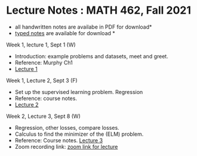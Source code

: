 # Lecture Notes :  MATH 462, Fall 2021

* all handwritten notes are availabe in PDF for download*
* [typed notes](https://github.com/adam-oberman/adam-oberman.github.io/blob/main/Lectures/Math462_Lecture_Notes.pdf)  are available for download *

Week 1, lecture 1, Sept 1 (W)

- Introduction: example problems and datasets, meet and greet.
- Reference: Murphy Ch1 
- [Lecture 1](https://github.com/adam-oberman/adam-oberman.github.io/blob/main/Lectures/09%2001%20Lecture%201.pdf)

Week 1, Lecture 2, Sept 3 (F)

- Set up the supervised learning problem. Regression
- Reference: course notes.
- [Lecture 2](https://github.com/adam-oberman/adam-oberman.github.io/blob/main/Lectures/09%2003%20Lecture%202.pdf)

Week 2, Lecture 3, Sept 8 (W)

- Regression, other losses, compare losses.
- Calculus to find the minimizer of the (ELM) problem. 
- Reference: Course notes. [Lecture 3](https://github.com/adam-oberman/adam-oberman.github.io/blob/main/Lectures/09%2008%20Lecture%203.pdf)
- Zoom recording link: [zoom link for lecture](https://mcgill.zoom.us/rec/share/VKdYKjgxXbdlP9_8l3xcSKz7E2A7Z_gwyOpYjbO1n9XQ-gSIO51ITa9Ug83cjejV.ZFHqMEOCdcJpXMx0?startTime=1631109875000)

